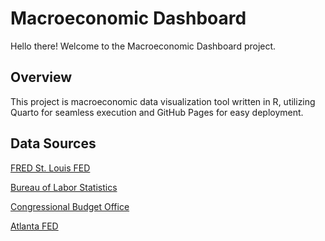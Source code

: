 # Macroeconomic Dashboard

Hello there! 
Welcome to the Macroeconomic Dashboard project.

## Overview
This project is macroeconomic data visualization tool written in R, utilizing Quarto for seamless execution and GitHub Pages for easy deployment. 

## Data Sources

[FRED St. Louis FED](https://fred.stlouisfed.org)

[Bureau of Labor Statistics](https://www.bls.gov)

[Congressional Budget Office](https://www.cbo.gov)

[Atlanta FED](https://www.atlantafed.org)
